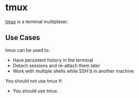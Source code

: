 # tmux

[tmux][tmux] is a terminal multiplexer.

## Use Cases

tmux can be used to:

- Have persistent history in the terminal
- Detach sessions and re-attach them later
- Work with multiple shells while SSH'd in another machine

You should not use tmux if:

- You should use tmux.

[tmux]: https://github.com/tmux/tmux
